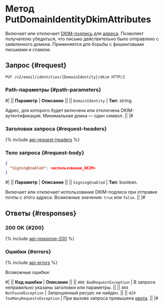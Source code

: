 # Метод PutDomainIdentityDkimAttributes

Включает или отключает [DKIM-подпись](https://ru.wikipedia.org/wiki/DomainKeys_Identified_Mail) для [адреса](../../concepts/glossary.md#adress). Позволяет получателю убедиться, что письмо действительно было отправлено с заявленного домена. Применяется для борьбы с фишинговыми письмами и спамом.

## Запрос {#request}

```http
PUT /v2/email/identities/{DomainIdentity}/dkim HTTP/2
```

### Path-параметры {#path-parameters}

#|
|| **Параметр** | **Описание** ||
|| `DomainIdentity` | **Тип**: string.

Адрес, для которого будет включена или отключена DKIM-аутентификация. Минимальная длина — один символ. ||
|#

### Заголовки запроса {#request-headers}

{% include [api-request-headers](../../../_includes/postbox/api-request-headers.md) %}

### Тело запроса {#request-body}

```json
{
  "SigningEnabled": <использование_DKIM>
}
```

#|
|| **Параметр** | **Описание** ||
|| `SigningEnabled` | **Тип**: boolean.

Включает или отключает использование DKIM-подписи при отправке почты с этого адреса. Возможные значения: `true` или `false`. ||
|#

## Ответы {#responses}

### 200 OK {#200}

{% include [api-response-200](../../../_includes/postbox/api-response-200.md) %}

### Ошибки {#errors}

{% include [api-errors](../../../_includes/postbox/api-errors.md) %}

Возможные ошибки:

#|
|| **Код ошибки** | **Описание** ||
|| `400 BadRequestException` | В запросе неправильно указаны заголовки или параметры. ||
|| `404 NotFoundException` | Запрошенный ресурс не найден. ||
|| `429 TooManyRequestsException` | При вызове запроса превышена [квота](../../concepts/limits.md#postbox-quotas). ||
|#